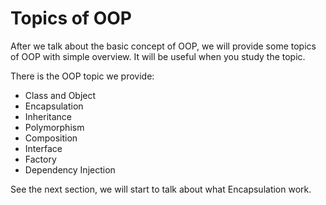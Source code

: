 # Topics of OOP

After we talk about the basic concept of OOP, we will provide some topics of OOP with simple overview. It will be useful when you study the topic.

There is the OOP topic we provide:

- Class and Object
- Encapsulation
- Inheritance
- Polymorphism
- Composition
- Interface
- Factory
- Dependency Injection

See the next section, we will start to talk about what Encapsulation work.
